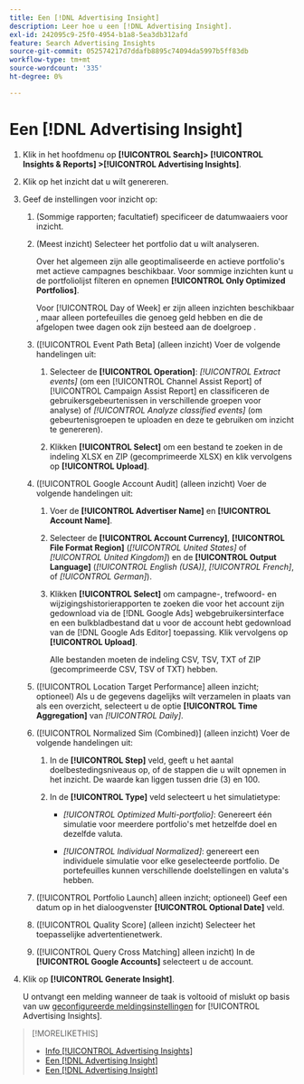 ```yaml
---
title: Een [!DNL Advertising Insight]
description: Leer hoe u een [!DNL Advertising Insight].
exl-id: 242095c9-25f0-4954-b1a8-5ea3db312afd
feature: Search Advertising Insights
source-git-commit: 052574217d7ddafb8895c74094da5997b5ff83db
workflow-type: tm+mt
source-wordcount: '335'
ht-degree: 0%

---
```


# Een [!DNL Advertising Insight]

1. Klik in het hoofdmenu op **[!UICONTROL Search]> [!UICONTROL Insights & Reports] >[!UICONTROL Advertising Insights]**.

2. Klik op het inzicht dat u wilt genereren.

3. Geef de instellingen voor inzicht op:

   1. (Sommige rapporten; facultatief) specificeer de datumwaaiers voor inzicht.

   2. (Meest inzicht) Selecteer het portfolio dat u wilt analyseren.

      Over het algemeen zijn alle geoptimaliseerde en actieve portfolio&#39;s met actieve campagnes beschikbaar. Voor sommige inzichten kunt u de portfoliolijst filteren en opnemen **[!UICONTROL Only Optimized Portfolios]**.

      Voor [!UICONTROL Day of Week] er zijn alleen inzichten beschikbaar , maar alleen portefeuilles die genoeg geld hebben en die de afgelopen twee dagen ook zijn besteed aan de doelgroep .

   3. ([!UICONTROL Event Path Beta] (alleen inzicht) Voer de volgende handelingen uit:

      1. Selecteer de **[!UICONTROL Operation]**: *[!UICONTROL Extract events]* (om een [!UICONTROL Channel Assist Report] of [!UICONTROL Campaign Assist Report] en classificeren de gebruikersgebeurtenissen in verschillende groepen voor analyse) of *[!UICONTROL Analyze classified events]* (om gebeurtenisgroepen te uploaden en deze te gebruiken om inzicht te genereren).

      1. Klikken **[!UICONTROL Select]** om een bestand te zoeken in de indeling XLSX en ZIP (gecomprimeerde XLSX) en klik vervolgens op **[!UICONTROL Upload]**.

   4. ([!UICONTROL Google Account Audit] (alleen inzicht) Voer de volgende handelingen uit:

      1. Voer de **[!UICONTROL Advertiser Name]** en **[!UICONTROL Account Name]**.

      1. Selecteer de **[!UICONTROL Account Currency]**, **[!UICONTROL File Format Region]** (*[!UICONTROL United States]* of *[!UICONTROL United Kingdom]*) en de **[!UICONTROL Output Language]** (*[!UICONTROL English (USA)]*, *[!UICONTROL French]*, of *[!UICONTROL German]*).

      1. Klikken **[!UICONTROL Select]** om campagne-, trefwoord- en wijzigingshistorierapporten te zoeken die voor het account zijn gedownload via de [!DNL Google Ads] webgebruikersinterface en een bulkbladbestand dat u voor de account hebt gedownload van de [!DNL Google Ads Editor] toepassing. Klik vervolgens op **[!UICONTROL Upload]**.

         Alle bestanden moeten de indeling CSV, TSV, TXT of ZIP (gecomprimeerde CSV, TSV of TXT) hebben.

   5. ([!UICONTROL Location Target Performance] alleen inzicht; optioneel) Als u de gegevens dagelijks wilt verzamelen in plaats van als een overzicht, selecteert u de optie **[!UICONTROL Time Aggregation]** van *[!UICONTROL Daily]*.

   6. ([!UICONTROL Normalized Sim (Combined)] (alleen inzicht) Voer de volgende handelingen uit:

      1. In de **[!UICONTROL Step]** veld, geeft u het aantal doelbestedingsniveaus op, of de stappen die u wilt opnemen in het inzicht. De waarde kan liggen tussen drie (3) en 100.

      1. In de **[!UICONTROL Type]** veld selecteert u het simulatietype:

         * *[!UICONTROL Optimized Multi-portfolio]*: Genereert één simulatie voor meerdere portfolio&#39;s met hetzelfde doel en dezelfde valuta.

         * *[!UICONTROL Individual Normalized]*: genereert een individuele simulatie voor elke geselecteerde portfolio. De portefeuilles kunnen verschillende doelstellingen en valuta&#39;s hebben.

   7. ([!UICONTROL Portfolio Launch] alleen inzicht; optioneel) Geef een datum op in het dialoogvenster **[!UICONTROL Optional Date]** veld.

   8. ([!UICONTROL Quality Score] (alleen inzicht) Selecteer het toepasselijke advertentienetwerk.

   9. ([!UICONTROL Query Cross Matching] alleen inzicht) In de **[!UICONTROL Google Accounts]** selecteert u de account.

4. Klik op **[!UICONTROL Generate Insight]**.

   U ontvangt een melding wanneer de taak is voltooid of mislukt op basis van uw [geconfigureerde meldingsinstellingen](/help/search-social-commerce/notifications/notification-edit.md) for [!UICONTROL Advertising Insights].

>[!MORELIKETHIS]
>
>* [Info [!UICONTROL Advertising Insights]](insight-about.md)
>* [Een [!DNL Advertising Insight]](insight-view-save.md)
>* [Een [!DNL Advertising Insight]](insight-delete.md)
